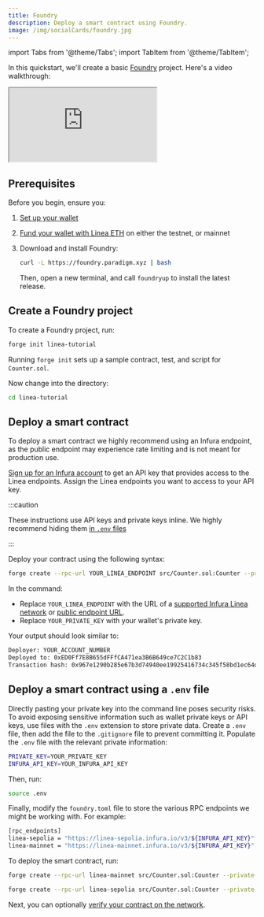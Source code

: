 ```yaml
---
title: Foundry
description: Deploy a smart contract using Foundry.
image: /img/socialCards/foundry.jpg
---
```


import Tabs from '@theme/Tabs'; import TabItem from '@theme/TabItem';

In this quickstart, we'll create a basic [Foundry](https://book.getfoundry.sh/) project. Here's a video walkthrough:

<div class="center-container">
    <div class="video-container">
      <iframe
        class="video-iframe"
        src="https://www.youtube.com/embed/TO9XhLCoqgg"
        title="How to deploy a smart contract on Linea with Foundry"
        allow="accelerometer; autoplay; clipboard-write; encrypted-media; gyroscope; picture-in-picture; web-share"
        allowFullScreen></iframe>
    </div>
</div>

## Prerequisites

Before you begin, ensure you:

1. [Set up your wallet](../../../users/move-funds/set-up-your-wallet.mdx)
1. [Fund your wallet with Linea ETH](../../../users/move-funds/fund.mdx) on either the testnet, or mainnet
1. Download and install Foundry:

    ```bash
    curl -L https://foundry.paradigm.xyz | bash
    ```

   Then, open a new terminal, and call `foundryup` to install the latest release.

## Create a Foundry project

To create a Foundry project, run:

```bash
forge init linea-tutorial
```

Running `forge init` sets up a sample contract, test, and script for `Counter.sol`.

Now change into the directory:

```bash
cd linea-tutorial
```

## Deploy a smart contract

To deploy a smart contract we highly recommend using an Infura endpoint, as the public endpoint may experience
rate limiting and is not meant for production use.

[Sign up for an Infura account](https://docs.infura.io/api/getting-started) to get an API key that
provides access to the Linea endpoints. Assign the Linea endpoints you want to access to your API key.

:::caution

These instructions use API keys and private keys inline. We highly recommend hiding them
[in `.env` files](#deploy-a-smart-contract-using-a-env-file)

:::

Deploy your contract using the following syntax:

```bash
forge create --rpc-url YOUR_LINEA_ENDPOINT src/Counter.sol:Counter --private-key YOUR_PRIVATE_KEY
```

In the command:

- Replace `YOUR_LINEA_ENDPOINT` with the URL of a
    [supported Infura Linea network](https://docs.infura.io/api/networks/linea/choose-a-network)
    or [public endpoint URL](../info-contracts.mdx#network-information).
- Replace `YOUR_PRIVATE_KEY` with your wallet's private key.

Your output should look similar to:

```bash
Deployer: YOUR_ACCOUNT_NUMBER
Deployed to: 0xED0Ff7E8B655dFFfCA471ea3B6B649ce7C2C1b83
Transaction hash: 0x967e1290b285e67b3d74940ee19925416734c345f58bd1ec64dcea134647d7ee
```

## Deploy a smart contract using a `.env` file

Directly pasting your private key into the command line poses security risks. To avoid exposing sensitive
information such as wallet private keys or API keys, use files with the `.env` extension to store private
data. Create a `.env` file, then add the file to the `.gitignore` file to prevent committing it. Populate
the `.env` file with the relevant private information:

```bash
PRIVATE_KEY=YOUR_PRIVATE_KEY
INFURA_API_KEY=YOUR_INFURA_API_KEY
```

Then, run:

```bash
source .env
```

Finally, modify the `foundry.toml` file to store the various RPC endpoints we might be working with. For example:

```bash
[rpc_endpoints]
linea-sepolia = "https://linea-sepolia.infura.io/v3/${INFURA_API_KEY}"
linea-mainnet = "https://linea-mainnet.infura.io/v3/${INFURA_API_KEY}"
```

To deploy the smart contract, run:

<Tabs className="my-tabs">
  <TabItem value="Mainnet" label="Mainnet" default>

```bash
forge create --rpc-url linea-mainnet src/Counter.sol:Counter --private-key $PRIVATE_KEY
```

</TabItem>

<TabItem value="Sepolia" label="Sepolia">

```bash
forge create --rpc-url linea-sepolia src/Counter.sol:Counter --private-key $PRIVATE_KEY
```

  </TabItem>
</Tabs>

Next, you can optionally [verify your contract on the network](../verify-smart-contract/foundry.md).
